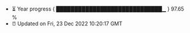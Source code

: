 - ⏳ Year progress { █████████████████████████████▁ } 97.65 %
- ⏰ Updated on Fri, 23 Dec 2022 10:20:17 GMT

